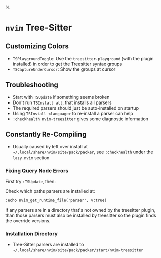 %

# `nvim` Tree-Sitter

## Customizing Colors

- `TSPlaygroundToggle`: Use the `treesitter-playground` (with the plugin installed) in order to get the Treesitter syntax groups
- `TSCaptureUnderCursor`: Show the groups at cursor

## Troubleshooting

- Start with `TSUpdate` if something seems broken
- Don't run `TSInstall all`, that installs all parsers
- The required parsers should just be auto-installed on startup
- Using `TSInstall <language>` to re-install a parser can help
- `:checkhealth nvim-treesitter` gives some diagnostic information

## Constantly Re-Compiling

- Usually caused by left over install at `~/.local/share/nvim/site/pack/packer`, see `:checkhealth` under the `lazy.nvim` section

### Fixing Query Node Errors

First try `:TSUpdate`, then:

Check which paths parsers are installed at:

```
:echo nvim_get_runtime_file('parser', v:true)
```

If any parsers are in a directory that's not owned by the treesitter plugin, than those parsers must also be installed by treesitter so the plugin finds the override versions.

### Installation Directory

- Tree-Sitter parsers are installed to `~/.local/share/nvim/site/pack/packer/start/nvim-treesitter`
